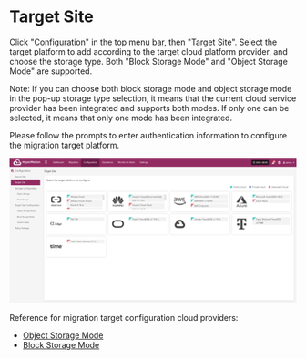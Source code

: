 # Target Site

Click "Configuration" in the top menu bar, then "Target Site". Select the target platform to add according to the target cloud platform provider, and choose the storage type. Both "Block Storage Mode" and "Object Storage Mode" are supported.

Note: If you can choose both block storage mode and object storage mode in the pop-up storage type selection, it means that the current cloud service provider has been integrated and supports both modes. If only one can be selected, it means that only one mode has been integrated.

Please follow the prompts to enter authentication information to configure the migration target platform.

![](./images/targetsite-2.png)

Reference for migration target configuration cloud providers:

+ [Object Storage Mode](../configuration/storage-configuration.md#object-storage)
+ [Block Storage Mode](../configuration/storage-configuration.md#block-storage)